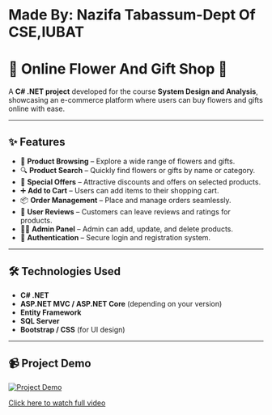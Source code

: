 # Made By: Nazifa Tabassum-Dept Of CSE,IUBAT

# 🌸 Online Flower And Gift Shop 🎁

A **C# .NET project** developed for the course **System Design and Analysis**, showcasing an e-commerce platform where users can buy flowers and gifts online with ease.  

---

## ✨ Features

- 🛒 **Product Browsing** – Explore a wide range of flowers and gifts.  
- 🔍 **Product Search** – Quickly find flowers or gifts by name or category.  
- 🎁 **Special Offers** – Attractive discounts and offers on selected products.  
- ➕ **Add to Cart** – Users can add items to their shopping cart.  
- 📦 **Order Management** – Place and manage orders seamlessly.  
- 📝 **User Reviews** – Customers can leave reviews and ratings for products.  
- 👩‍💼 **Admin Panel** – Admin can add, update, and delete products.  
- 🔐 **Authentication** – Secure login and registration system.  

---

## 🛠️ Technologies Used

- **C# .NET**  
- **ASP.NET MVC / ASP.NET Core** (depending on your version)  
- **Entity Framework**  
- **SQL Server**  
- **Bootstrap / CSS** (for UI design)  

---
## 📹 Project Demo

[![Project Demo](https://github.com/tabassumnazifa/FlowerGiftShop/blob/main/06a2b1d7-6787-4dc0-a089-f2899c3f30c03-ezgif.com-optimize.gif?raw=true)](https://github.com/tabassumnazifa/FlowerGiftShop/raw/refs/heads/main/06a2b1d7-6787-4dc0-a089-f2899c3f30c0.mp4)

[Click here to watch full video](https://github.com/tabassumnazifa/FlowerGiftShop/raw/refs/heads/main/06a2b1d7-6787-4dc0-a089-f2899c3f30c0.mp4)


